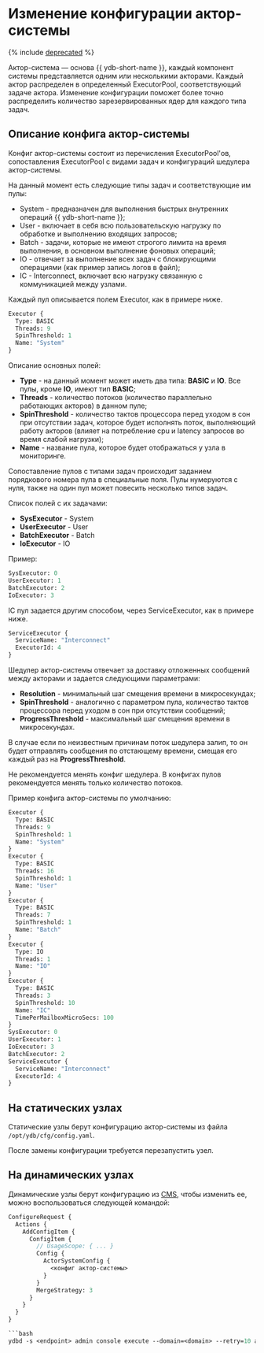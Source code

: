 # Изменение конфигурации актор-системы

{% include [deprecated](_includes/deprecated.md) %}

Актор-система — основа {{ ydb-short-name }}, каждый компонент системы представляется одним или несколькими акторами.
Каждый актор распределен в определенный ExecutorPool, соответствующий задаче актора.
Изменение конфигурации поможет более точно распределить количество зарезервированных ядер для каждого типа задач.

## Описание конфига актор-системы

Конфиг актор-системы состоит из перечисления ExecutorPool'ов, сопоставления ExecutorPool с видами задач и конфигураций шедулера актор-системы.

На данный момент есть следующие типы задач и соответствующие им пулы:

* System - предназначен для выполнения быстрых внутренних операций {{ ydb-short-name }};
* User - включает в себя всю пользовательскую нагрузку по обработке и выполнению входящих запросов;
* Batch - задачи, которые не имеют строгого лимита на время выполнения, в основном выполнение фоновых операций;
* IO - отвечает за выполнение всех задач с блокирующими операциями (как пример запись логов в файл);
* IC - Interconnect, включает всю нагрузку связанную с коммуникацией между узлами.

Каждый пул описывается полем Executor, как в примере ниже.

```proto
Executor {
  Type: BASIC
  Threads: 9
  SpinThreshold: 1
  Name: "System"
}
```

Описание основных полей:

* **Type** - на данный момент может иметь два типа: **BASIC** и **IO**. Все пулы, кроме **IO**, имеют тип **BASIC**;
* **Threads** - количество потоков (количество параллельно работающих акторов) в данном пуле;
* **SpinThreshold** - количество тактов процессора перед уходом в сон при отсутствии задач, которое будет исполнять поток, выполняющий работу акторов (влияет на потребление cpu и latency запросов во время слабой нагрузки);
* **Name** - название пула, которое будет отображаться у узла в мониторинге.

Сопоставление пулов с типами задач происходит заданием порядкового номера пула в специальные поля. Пулы нумеруются с нуля, также на один пул может повесить несколько типов задач.

Список полей с их задачами:

* **SysExecutor** - System
* **UserExecutor** - User
* **BatchExecutor** - Batch
* **IoExecutor** - IO

Пример:

```proto
SysExecutor: 0
UserExecutor: 1
BatchExecutor: 2
IoExecutor: 3
```

IC пул задается другим способом, через ServiceExecutor, как в примере ниже.

```proto
ServiceExecutor {
  ServiceName: "Interconnect"
  ExecutorId: 4
}
```

Шедулер актор-системы отвечает за доставку отложенных сообщений между акторами и задается следующими параметрами:

* **Resolution** - минимальный шаг смещения времени в микросекундах;
* **SpinThreshold** - аналогично с параметром пула, количество тактов процессора перед уходом в сон при отсутствии сообщений;
* **ProgressThreshold** - максимальный шаг смещения времени в микросекундах.

В случае если по неизвестным причинам поток шедулера залип, то он будет отправлять сообщения по отстающему времени, смещая его каждый раз на **ProgressThreshold**.

Не рекомендуется менять конфиг шедулера. В конфигах пулов рекомендуется менять только количество потоков.

Пример конфига актор-системы по умолчанию:

```proto
Executor {
  Type: BASIC
  Threads: 9
  SpinThreshold: 1
  Name: "System"
}
Executor {
  Type: BASIC
  Threads: 16
  SpinThreshold: 1
  Name: "User"
}
Executor {
  Type: BASIC
  Threads: 7
  SpinThreshold: 1
  Name: "Batch"
}
Executor {
  Type: IO
  Threads: 1
  Name: "IO"
}
Executor {
  Type: BASIC
  Threads: 3
  SpinThreshold: 10
  Name: "IC"
  TimePerMailboxMicroSecs: 100
}
SysExecutor: 0
UserExecutor: 1
IoExecutor: 3
BatchExecutor: 2
ServiceExecutor {
  ServiceName: "Interconnect"
  ExecutorId: 4
}
```

## На статических узлах

Статические узлы берут конфигурацию актор-системы из файла `/opt/ydb/cfg/config.yaml`.

После замены конфигурации требуется перезапустить узел.

## На динамических узлах

Динамические узлы берут конфигурацию из [CMS](cms.md), чтобы изменить ее, можно воспользоваться следующей командой:

```proto
ConfigureRequest {
  Actions {
    AddConfigItem {
      ConfigItem {
        // UsageScope: { ... }
        Config {
          ActorSystemConfig {
            <конфиг актор-системы>
          }
        }
        MergeStrategy: 3
      }
    }
  }
}

```bash
ydbd -s <endpoint> admin console execute --domain=<domain> --retry=10 actorsystem.txt
```
